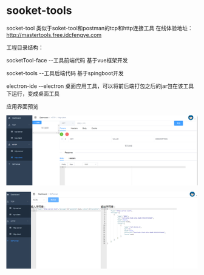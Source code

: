 # sooket-tools
socket-tool
类似于soket-tool和postman的tcp和http连接工具
在线体验地址：
http://mastertools.free.idcfengye.com

工程目录结构：

socketTool-face --工具前端代码 基于vue框架开发

socket-tools --工具后端代码 基于spingboot开发

electron-ide  --electron 桌面应用工具，可以将前后端打包之后的jar包在该工具下运行，变成桌面工具

应用界面预览

!["示例图"](https://github.com/zengxiaoqi/img-storage/blob/master/clipboard.png)

!["示例图"](https://github.com/zengxiaoqi/img-storage/blob/master/字符串格式化.png)
